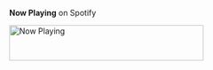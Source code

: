 **Now Playing** on Spotify

<a href="https://spotify-in-github-readme.mdlkxzmcp.vercel.app/now-playing?open">
    <img src="https://spotify-in-github-readme.mdlkxzmcp.vercel.app/now-playing" width="350" height="64" alt="Now Playing">
</a>
